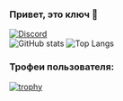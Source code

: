 ### Привет, это ключ 👋
[![Discord](https://lanyard.cnrad.dev/api/680636323471818876)](https://discord.com/users/680636323471818876)
<br>
![GitHub stats](https://github-readme-stats.vercel.app/api?username=keydevelops&show_icons=true&bg_color=00000000)
![Top Langs](https://github-readme-stats.vercel.app/api/top-langs/?username=keydevelops&layout=compact)
<br>
### Трофеи пользователя:
[![trophy](https://github-profile-trophy.vercel.app/?username=ryo-ma&theme=onedark)](https://github.com/ryo-ma/github-profile-trophy)
